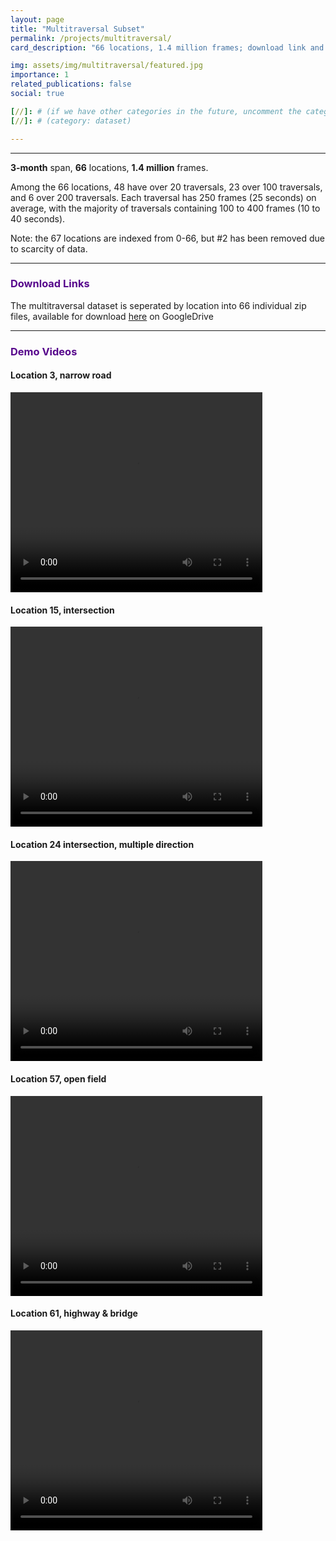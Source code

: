 ```yaml
---
layout: page
title: "Multitraversal Subset"
permalink: /projects/multitraversal/
card_description: "66 locations, 1.4 million frames; download link and demo videos"

img: assets/img/multitraversal/featured.jpg
importance: 1
related_publications: false
social: true

[//]: # (if we have other categories in the future, uncomment the category bellow. Change "enable_project_categories" to true in config.yml as well)
[//]: # (category: dataset)

---
```


---
**3-month** span, **66** locations, **1.4 million** frames.

Among the 66 locations, 48 have over 20 traversals, 23 over 100 traversals, and 6 over 200 traversals. 
Each traversal has 250 frames (25 seconds) on average, with the majority of traversals containing 100 to 400 frames (10 to 40 seconds).

Note: the 67 locations are indexed from 0-66, but #2 has been removed due to scarcity of data.

---

### <span style="font-weight: bold; color:#57068c">Download Links</span>

The multitraversal dataset is seperated by location into 66 individual zip files, available for download [here](https://drive.google.com/drive/folders/10aA0mcsXqNKnt1Mr8jYex8C_zzHng3Ia?usp=sharing) on GoogleDrive

---

### <span style="font-weight: bold; color:#57068c">Demo Videos</span>
#### Location 3, narrow road
<video width="80%" height="320" preload="auto" controls>
  <source src="../../assets/img/multitraversal/videos/3.mp4" type="video/webm">
</video>

#### Location 15, intersection
<video width="80%" height="320" preload="auto" controls>
  <source src="../../assets/img/multitraversal/videos/15.mp4" type="video/webm">
</video>

#### Location 24 intersection, multiple direction
<video width="80%" height="320" preload="auto" controls>
  <source src="../../assets/img/multitraversal/videos/24.mp4" type="video/webm">
</video>

#### Location 57,  open field
<video width="80%" height="320" preload="auto" controls>
  <source src="../../assets/img/multitraversal/videos/57.mp4" type="video/webm">
</video>

#### Location 61, highway & bridge
<video width="80%" height="320" preload="auto" controls>
  <source src="../../assets/img/multitraversal/videos/61.mp4" type="video/webm">
</video>

